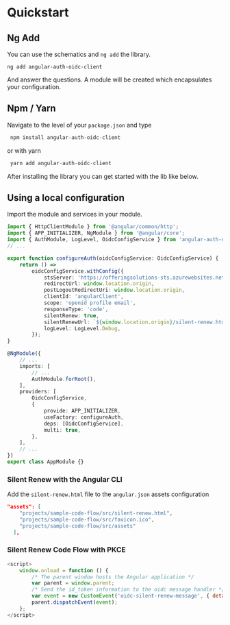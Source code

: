 # Quickstart

## Ng Add

You can use the schematics and `ng add` the library.

```
ng add angular-auth-oidc-client
```

And answer the questions. A module will be created which encapsulates your configuration.

## Npm / Yarn

Navigate to the level of your `package.json` and type

```typescript
 npm install angular-auth-oidc-client
```

or with yarn

```typescript
 yarn add angular-auth-oidc-client
```

After installing the library you can get started with the lib like below.

## Using a local configuration

Import the module and services in your module.

```typescript
import { HttpClientModule } from '@angular/common/http';
import { APP_INITIALIZER, NgModule } from '@angular/core';
import { AuthModule, LogLevel, OidcConfigService } from 'angular-auth-oidc-client';
// ...

export function configureAuth(oidcConfigService: OidcConfigService) {
    return () =>
        oidcConfigService.withConfig({
            stsServer: 'https://offeringsolutions-sts.azurewebsites.net',
            redirectUrl: window.location.origin,
            postLogoutRedirectUri: window.location.origin,
            clientId: 'angularClient',
            scope: 'openid profile email',
            responseType: 'code',
            silentRenew: true,
            silentRenewUrl: `${window.location.origin}/silent-renew.html`,
            logLevel: LogLevel.Debug,
        });
}

@NgModule({
    // ...
    imports: [
        // ...
        AuthModule.forRoot(),
    ],
    providers: [
        OidcConfigService,
        {
            provide: APP_INITIALIZER,
            useFactory: configureAuth,
            deps: [OidcConfigService],
            multi: true,
        },
    ],
    // ...
})
export class AppModule {}
```

### Silent Renew with the Angular CLI

Add the `silent-renew.html` file to the `angular.json` assets configuration

```json
"assets": [
    "projects/sample-code-flow/src/silent-renew.html",
    "projects/sample-code-flow/src/favicon.ico",
    "projects/sample-code-flow/src/assets"
  ],
```

### Silent Renew Code Flow with PKCE

```javascript
<script>
	window.onload = function () {
		/* The parent window hosts the Angular application */
		var parent = window.parent;
		/* Send the id_token information to the oidc message handler */
		var event = new CustomEvent('oidc-silent-renew-message', { detail: window.location });
		parent.dispatchEvent(event);
	};
</script>
```
